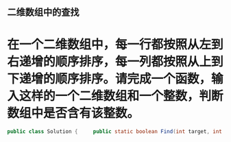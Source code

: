## 二维数组中的查找
# 在一个二维数组中，每一行都按照从左到右递增的顺序排序，每一列都按照从上到下递增的顺序排序。请完成一个函数，输入这样的一个二维数组和一个整数，判断数组中是否含有该整数。

```java
public class Solution {     public static boolean Find(int target, int [][] array) {         for(int i=0;i<array.length;i++){             for(int j=0;j<array[i].length;j++){                 if(target==array[i][j]){                     return true;                 }             }         }         return false;     }     public static void main(String[] args) { 		// int[][] array = {{1,2,8,9},{2,4,9,12},{4,7,10,13},{6,8,11,15}}; 		int[][] array = {{1,2,8,9},{2,4,9,12}}; 		System.out.println(Find(12,array)); 	} }
```
